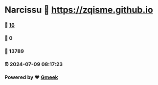 # Narcissu :link: https://zqisme.github.io 
### :page_facing_up: [16](https://zqisme.github.io/tag.html) 
### :speech_balloon: 0 
### :hibiscus: 13789 
### :alarm_clock: 2024-07-09 08:17:23 
### Powered by :heart: [Gmeek](https://github.com/Meekdai/Gmeek)
